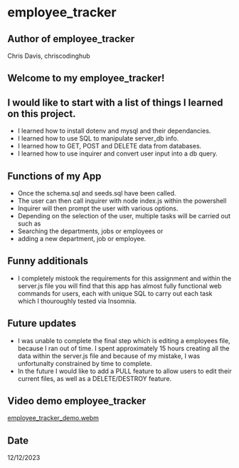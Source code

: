 # employee_tracker

## Author of employee_tracker
Chris Davis, chriscodinghub

## Welcome to my employee_tracker!


## I would like to start with a list of things I learned on this project.

+ I learned how to install dotenv and mysql and their dependancies.
+ I learned how to use SQL to manipulate server_db info.
+ I learned how to GET, POST and DELETE data from databases.
+ I learned how to use inquirer and convert user input into a db query.

## Functions of my App
+ Once the schema.sql and seeds.sql have been called.
+ The user can then call inquirer with node index.js within the powershell
+ Inquirer will then prompt the user with various options.
+ Depending on the selection of the user, multiple tasks will be carried out such as
+ Searching the departments, jobs or employees or
+ adding a new department, job or employee.


## Funny additionals
+ I completely mistook the requirements for this assignment and within the server.js file you will find that this app has almost fully functional web commands for users, each with unique SQL to carry out each task which I thouroughly tested via Insomnia.

## Future updates
+ I was unable to complete the final step which is editing a employees file, because I ran out of time. I spent approximately 15 hours creating all the data within the server.js file and because of my mistake, I was unfortunalty constrained by time to complete.
+ In the future I would like to add a PULL feature to allow users to edit their current files, as well as a DELETE/DESTROY feature.

## Video demo employee_tracker

[employee_tracker_demo.webm](https://github.com/chriscodinghub/task-manager/assets/144561170/1dd1f0f6-5b05-4710-b2ba-0d7d70b3dcc2)



## Date
12/12/2023